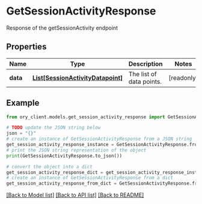 # GetSessionActivityResponse

Response of the getSessionActivity endpoint

## Properties

Name | Type | Description | Notes
------------ | ------------- | ------------- | -------------
**data** | [**List[SessionActivityDatapoint]**](SessionActivityDatapoint.md) | The list of data points. | [readonly] 

## Example

```python
from ory_client.models.get_session_activity_response import GetSessionActivityResponse

# TODO update the JSON string below
json = "{}"
# create an instance of GetSessionActivityResponse from a JSON string
get_session_activity_response_instance = GetSessionActivityResponse.from_json(json)
# print the JSON string representation of the object
print(GetSessionActivityResponse.to_json())

# convert the object into a dict
get_session_activity_response_dict = get_session_activity_response_instance.to_dict()
# create an instance of GetSessionActivityResponse from a dict
get_session_activity_response_from_dict = GetSessionActivityResponse.from_dict(get_session_activity_response_dict)
```
[[Back to Model list]](../README.md#documentation-for-models) [[Back to API list]](../README.md#documentation-for-api-endpoints) [[Back to README]](../README.md)


